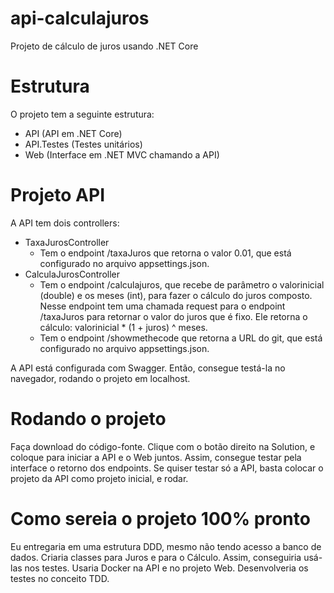 # api-calculajuros
Projeto de cálculo de juros usando .NET Core

# Estrutura

O projeto tem a seguinte estrutura:
- API (API em .NET Core)
- API.Testes (Testes unitários)
- Web (Interface em .NET MVC chamando a API)

# Projeto API

A API tem dois controllers:
- TaxaJurosController
  - Tem o endpoint /taxaJuros que retorna o valor 0.01, que está configurado no arquivo appsettings.json.
- CalculaJurosController
  - Tem o endpoint /calculajuros, que recebe de parâmetro o valorinicial (double) e os meses (int), para fazer o cálculo do juros composto. Nesse endpoint tem uma chamada request para o endpoint /taxaJuros para retornar o valor do juros que é fixo. Ele retorna o cálculo: valorinicial * (1 + juros) ^ meses.
  - Tem o endpoint /showmethecode que retorna a URL do git, que está configurado no arquivo appsettings.json.

A API está configurada com Swagger. Então, consegue testá-la no navegador, rodando o projeto em localhost.

# Rodando o projeto

Faça download do código-fonte. Clique com o botão direito na Solution, e coloque para iniciar a API e o Web juntos. Assim, consegue testar pela interface o retorno dos endpoints.
Se quiser testar só a API, basta colocar o projeto da API como projeto inicial, e rodar.

# Como sereia o projeto 100% pronto

Eu entregaria em uma estrutura DDD, mesmo não tendo acesso a banco de dados. Criaria classes para Juros e para o Cálculo. Assim, conseguiria usá-las nos testes.
Usaria Docker na API e no projeto Web.
Desenvolveria os testes no conceito TDD.

